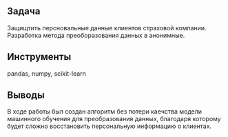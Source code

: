 ## Задача

Защищтить персновальные данные клиентов страховой компании. Разработка метода преоборазования данных в анонимные. 

## Инструменты
pandas, numpy, scikit-learn


## Выводы
В ходе работы был создан алгоритм без потери каечства модели машинного обучения для преобразования данных, благодаря которому будет сложно восстановить персональную информацию о клиентах. 
